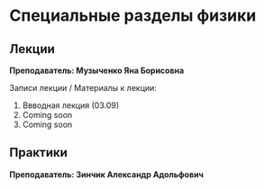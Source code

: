 # Специальные разделы физики

## Лекции

**Преподаватель: Музыченко Яна Борисовна**

Записи лекции / Материалы к лекции:

1. Ввводная лекция \(03.09\) 
2. Сoming soon
3. Coming soon

## Практики

**Преподаватель: Зинчик Александр Адольфович**


